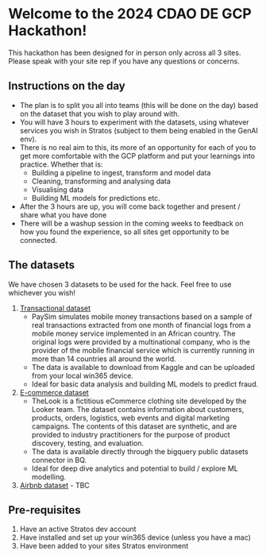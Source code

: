 # Welcome to the 2024 CDAO DE GCP Hackathon!
This hackathon has been designed for in person only across all 3 sites. Please speak with your site rep if you have any questions or concerns. 

## Instructions on the day
- The plan is to split you all into teams (this will be done on the day) based on the dataset that you wish to play around with.
- You will have 3 hours to experiment with the datasets, using whatever services you wish in Stratos (subject to them being enabled in the GenAI env).
- There is no real aim to this, its more of an opportunity for each of you to get more comfortable with the GCP platform and put your learnings into practice. Whether that is:
   - Building a pipeline to ingest, transform and model data
   - Cleaning, transforming and analysing data
   - Visualising data
   - Building ML models for predictions etc.
- After the 3 hours are up, you will come back together and present / share what you have done
- There will be a washup session in the coming weeks to feedback on how you found the experience, so all sites get opportunity to be connected.

## The datasets
We have chosen 3 datasets to be used for the hack. Feel free to use whichever you wish!

1. [Transactional dataset](https://www.kaggle.com/datasets/ealaxi/paysim1)
   - PaySim simulates mobile money transactions based on a sample of real transactions extracted from one month of financial logs from a mobile money service implemented in an African country. The original logs were provided by a multinational company, who is the provider of the mobile financial service which is currently running in more than 14 countries all around the world.
   - The data is available to download from Kaggle and can be uploaded from your local win365 device.
   - Ideal for basic data analysis and building ML models to predict fraud.
3. [E-commerce dataset](https://console.cloud.google.com/marketplace/product/bigquery-public-data/thelook-ecommerce?hl=es-419)
   - TheLook is a fictitious eCommerce clothing site developed by the Looker team. The dataset contains information about customers, products, orders, logistics, web events and digital marketing campaigns. The contents of this dataset are synthetic, and are provided to industry practitioners for the purpose of product discovery, testing, and evaluation.
   - The data is available directly through the bigquery public datasets connector in BQ.
   - Ideal for deep dive analytics and potential to build / explore ML modelling. 
5. [Airbnb dataset]() - TBC

## Pre-requisites
1. Have an active Stratos dev account
2. Have installed and set up your win365 device (unless you have a mac)
3. Have been added to your sites Stratos environment
